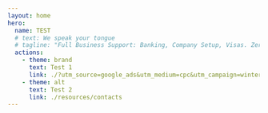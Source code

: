```yaml
---
layout: home
hero:
  name: TEST
  # text: We speak your tongue
  # tagline: "Full Business Support: Banking, Company Setup, Visas. Zero upfront fees – pay only after approval."
  actions:
    - theme: brand
      text: Test 1
      link: ./?utm_source=google_ads&utm_medium=cpc&utm_campaign=winter_2025
    - theme: alt
      text: Test 2
      link: ./resources/contacts
---
```

